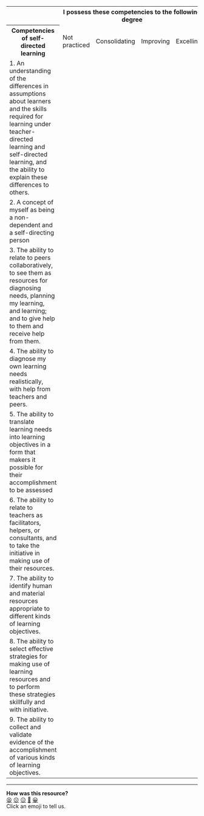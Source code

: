  <table>
  <tr>
    <td></td>
    <th colspan="4">I possess these competencies to the following degree</th>
  </tr>
  <tr>
    <th>Competencies of self-directed learning</th>
    <td>Not practiced</td>
    <td>Consolidating</td>
    <td>Improving</td>
    <td>Excelling</td>
  </tr>
  <tr>
    <td>1. An understanding of the differences in assumptions about learners and the skills required for learning under teacher-directed learning and self-directed learning, and the ability to explain these differences to others.</td>
    <td></td>
    <td></td>
    <td></td>
    <td></td>
  </tr>
  <tr>
    <td>2. A concept of myself as being a non-dependent and a self-directing person</td>
    <td></td>
    <td></td>
    <td></td>
    <td></td>
  </tr>
  <tr>
    <td>3. The ability to relate to peers collaboratively, to see them as resources for diagnosing needs, planning my learning, and learning; and to give help to them and receive help from them.</td>
    <td></td>
    <td></td>
    <td></td>
    <td></td>
  </tr>
  <tr>
    <td>4. The ability to diagnose my own learning needs realistically, with help from teachers and peers.</td>
    <td></td>
    <td></td>
    <td></td>
    <td></td>
  </tr>
  <tr>
    <td>5. The ability to translate learning needs into learning objectives in a form that makers it possible for their accomplishment to be assessed</td>
    <td></td>
    <td></td>
    <td></td>
    <td></td>
  </tr>
  <tr>
    <td>6. The ability to relate to teachers as facilitators, helpers, or consultants, and to take the initiative in making use of their resources.</td>
    <td></td>
    <td></td>
    <td></td>
    <td></td>
  </tr>
  <tr>
    <td>7. The ability to identify human and material resources appropriate to different kinds of learning objectives.</td>
    <td></td>
    <td></td>
    <td></td>
    <td></td>
  </tr>
  <tr>
    <td>8. The ability to select effective strategies for making use of learning resources and to perform these strategies skillfully and with initiative.</td> 
    <td></td>
    <td></td>
    <td></td>
    <td></td>
  </tr>
  <tr>
    <td>9. The ability to collect and validate evidence of the accomplishment of various kinds of learning objectives.</td>
    <td></td>
    <td></td>
    <td></td>
    <td></td>
  </tr>
</table>

<!-- BEGIN GENERATED SECTION DO NOT EDIT -->

---

**How was this resource?**  
[😫](https://airtable.com/shrUJ3t7KLMqVRFKR?prefill_Repository=course&prefill_File=goals/self_directed_learning/resources/competencies_of_a_self_directed_learner.md&prefill_Sentiment=😫) [😕](https://airtable.com/shrUJ3t7KLMqVRFKR?prefill_Repository=course&prefill_File=goals/self_directed_learning/resources/competencies_of_a_self_directed_learner.md&prefill_Sentiment=😕) [😐](https://airtable.com/shrUJ3t7KLMqVRFKR?prefill_Repository=course&prefill_File=goals/self_directed_learning/resources/competencies_of_a_self_directed_learner.md&prefill_Sentiment=😐) [🙂](https://airtable.com/shrUJ3t7KLMqVRFKR?prefill_Repository=course&prefill_File=goals/self_directed_learning/resources/competencies_of_a_self_directed_learner.md&prefill_Sentiment=🙂) [😀](https://airtable.com/shrUJ3t7KLMqVRFKR?prefill_Repository=course&prefill_File=goals/self_directed_learning/resources/competencies_of_a_self_directed_learner.md&prefill_Sentiment=😀)  
Click an emoji to tell us.

<!-- END GENERATED SECTION DO NOT EDIT -->

